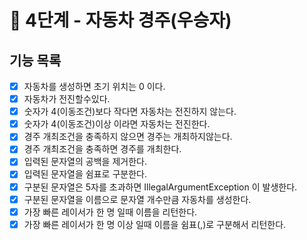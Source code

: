 # 🚀 4단계 - 자동차 경주(우승자)

## 기능 목록
* [x] 자동차를 생성하면 초기 위치는 0 이다.
* [x] 자동차가 전진할수있다.
* [x] 숫자가 4(이동조건)보다 작다면 자동차는 전진하지 않는다.
* [x] 숫자가 4(이동조건)이상 이라면 자동차는 전진한다.
* [x] 경주 개최조건을 충족하지 않으면 경주는 개최하지않는다.
* [x] 경주 개최조건을 충족하면 경주를 개최한다.
* [x] 입력된 문자열의 공백을 제거한다.
* [x] 입력된 문자열을 쉼표로 구분한다.
* [x] 구분된 문자열은 5자를 초과하면 IllegalArgumentException 이 발생한다.
* [x] 구분된 문자열을 이름으로 문자열 개수만큼 자동차를 생성한다.
* [x] 가장 빠른 레이서가 한 명 일때 이름을 리턴한다.
* [x] 가장 빠른 레이서가 한 명 이상 일때 이름을 쉼표(,)로 구분해서 리턴한다.
